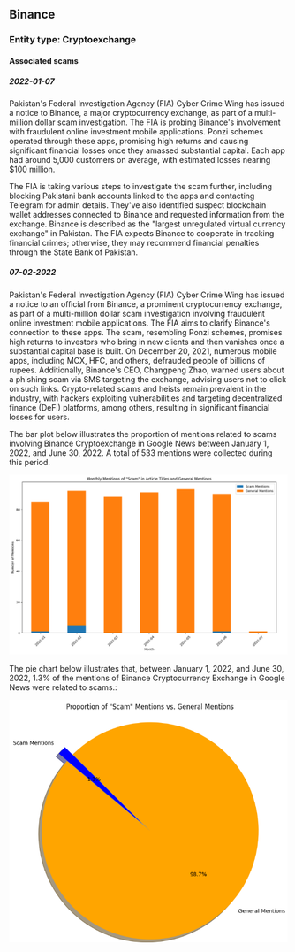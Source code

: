 ## Binance

### Entity type: Cryptoexchange

#### Associated scams

##### 2022-01-07

Pakistan's Federal Investigation Agency (FIA) Cyber Crime Wing has issued a notice to Binance, a major cryptocurrency exchange, as part of a multi-million dollar scam investigation. The FIA is probing Binance's involvement with fraudulent online investment mobile applications. Ponzi schemes operated through these apps, promising high returns and causing significant financial losses once they amassed substantial capital. Each app had around 5,000 customers on average, with estimated losses nearing $100 million.

The FIA is taking various steps to investigate the scam further, including blocking Pakistani bank accounts linked to the apps and contacting Telegram for admin details. They've also identified suspect blockchain wallet addresses connected to Binance and requested information from the exchange. Binance is described as the "largest unregulated virtual currency exchange" in Pakistan. The FIA expects Binance to cooperate in tracking financial crimes; otherwise, they may recommend financial penalties through the State Bank of Pakistan.

##### 07-02-2022

Pakistan's Federal Investigation Agency (FIA) Cyber Crime Wing has issued a notice to an official from Binance, a prominent cryptocurrency exchange, as part of a multi-million dollar scam investigation involving fraudulent online investment mobile applications. The FIA aims to clarify Binance's connection to these apps. The scam, resembling Ponzi schemes, promises high returns to investors who bring in new clients and then vanishes once a substantial capital base is built. On December 20, 2021, numerous mobile apps, including MCX, HFC, and others, defrauded people of billions of rupees. Additionally, Binance's CEO, Changpeng Zhao, warned users about a phishing scam via SMS targeting the exchange, advising users not to click on such links. Crypto-related scams and heists remain prevalent in the industry, with hackers exploiting vulnerabilities and targeting decentralized finance (DeFi) platforms, among others, resulting in significant financial losses for users.



The bar plot below illustrates the proportion of mentions related to scams involving Binance Cryptoexchange in Google News between January 1, 2022, and June 30, 2022. A total of 533 mentions were collected during this period.

![histogram](./images/histogram.png)

The pie chart below illustrates that, between January 1, 2022, and June 30, 2022, 1.3% of the mentions of Binance Cryptocurrency Exchange in Google News were related to scams.:

![pie-chart](./images/pie-chart.png)